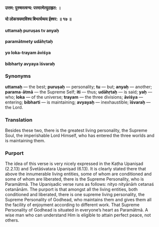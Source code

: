 #### उत्तम: पुरुषस्त्वन्य: परमात्मेत्युदाहृत: ।
#### यो लोकत्रयमाविश्य बिभर्त्यव्यय ईश्वर: ॥ १७ ॥

#### uttamaḥ puruṣas tv anyaḥ
#### paramātmety udāhṛtaḥ
#### yo loka-trayam āviśya
#### bibharty avyaya īśvaraḥ

### Synonyms

**uttamaḥ** — the best; **puruṣaḥ** — personality; **tu** — but; **anyaḥ** — another; **parama**-**ātmā** — the Supreme Self; **iti** — thus; **udāhṛtaḥ** — is said; **yaḥ** — who; **loka** — of the universe; **trayam** — the three divisions; **āviśya** — entering; **bibharti** — is maintaining; **avyayaḥ** — inexhaustible; **īśvaraḥ** — the Lord.

### Translation

Besides these two, there is the greatest living personality, the Supreme Soul, the imperishable Lord Himself, who has entered the three worlds and is maintaining them.

### Purport

The idea of this verse is very nicely expressed in the Kaṭha Upaniṣad (2.2.13) and Śvetāśvatara Upaniṣad (6.13). It is clearly stated there that above the innumerable living entities, some of whom are conditioned and some of whom are liberated, there is the Supreme Personality, who is Paramātmā. The Upaniṣadic verse runs as follows: nityo nityānāṁ cetanaś cetanānām. The purport is that amongst all the living entities, both conditioned and liberated, there is one supreme living personality, the Supreme Personality of Godhead, who maintains them and gives them all the facility of enjoyment according to different work. That Supreme Personality of Godhead is situated in everyone’s heart as Paramātmā. A wise man who can understand Him is eligible to attain perfect peace, not others.